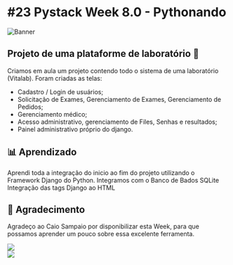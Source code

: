 # #23 Pystack Week 8.0 - Pythonando

![Banner](.vitalab/aulas/figma.png)

## Projeto de uma plataforme de laboratório 👋

Criamos em aula um projeto contendo todo o sistema de uma laboratório (Vitalab).
Foram criadas as telas:
- Cadastro / Login de usuários;
- Solicitação de Exames, Gerenciamento de Exames, Gerenciamento de Pedidos;
- Gerenciamento médico;
- Acesso administrativo, gerenciamento de Files, Senhas e resultados;
- Painel administrativo próprio do django.

## 📊 Aprendizado

Aprendi toda a integração do inicio ao fim do projeto utilizando o Framework Django do Python.
Integramos com o Banco de Bados SQLite
Integração das tags Django ao HTML

## 🚀 Agradecimento

Agradeço ao Caio Sampaio por disponibilizar esta Week, para que possamos aprender um pouco sobre essa excelente ferramenta.

<a href = "https://pythonando.com.br/"><img src="https://img.shields.io/badge/www-Pythonando-blue" target="_blank"></a></br>
<a href = "mailto:caio@pythonando.com.br"><img src="https://img.shields.io/badge/-Gmail-%23333?style=for-the-badge&logo=gmail&logoColor=white" target="_blank"></a>
